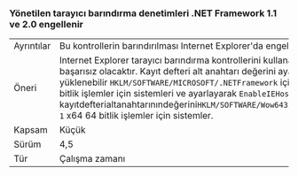 ### <a name="managed-browser-hosting-controls-from-the-net-framework-11-and-20-are-blocked"></a>Yönetilen tarayıcı barındırma denetimleri .NET Framework 1.1 ve 2.0 engellenir

|   |   |
|---|---|
|Ayrıntılar|Bu kontrollerin barındırılması Internet Explorer'da engellenir.|
|Öneri|Internet Explorer tarayıcı barındırma kontrollerini kullanan bir uygulamayı başlatmakta başarısız olacaktır. Kayıt defteri alt anahtarı değerini ayarlayarak önceki davranış geri yüklenebilir <code>HKLM/SOFTWARE/MICROSOFT/.NETFramework</code> için <code>1</code> x86 için sistemleri ve x64 32 bitlik işlemler için sistemleri ve ayarlayarak <code>EnableIEHosting</code> kayıtdefterialtanahtarınındeğerini<code>HKLM/SOFTWARE/Wow6432Node/Microsoft/.NETFramework</code>için <code>1</code> x64 64 bitlik işlemler için sistemler.|
|Kapsam|Küçük|
|Sürüm|4,5|
|Tür|Çalışma zamanı|

